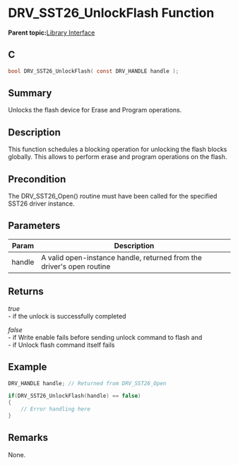 # DRV\_SST26\_UnlockFlash Function

**Parent topic:**[Library Interface](GUID-9FCC5D93-AC38-4FA0-88B8-A6C5A9BAF6EF.md)

## C

```c
bool DRV_SST26_UnlockFlash( const DRV_HANDLE handle );
```

## Summary

Unlocks the flash device for Erase and Program operations.

## Description

This function schedules a blocking operation for unlocking the flash blocks<br />globally. This allows to perform erase and program operations on the flash.

## Precondition

The DRV\_SST26\_Open\(\) routine must have been called for the specified SST26 driver instance.

## Parameters

|Param|Description|
|-----|-----------|
|handle|A valid open-instance handle, returned from the driver's open routine|

## Returns

*true*<br />- if the unlock is successfully completed

*false*<br />- if Write enable fails before sending unlock command to flash and<br />- if Unlock flash command itself fails

## Example

```c
DRV_HANDLE handle; // Returned from DRV_SST26_Open

if(DRV_SST26_UnlockFlash(handle) == false)
{
    // Error handling here
}

```

## Remarks

None.

